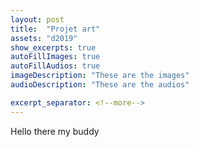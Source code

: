 ```yaml
---
layout: post
title:  "Projet art"
assets: "d2019"
show_excerpts: true
autoFillImages: true
autoFillAudios: true
imageDescription: "These are the images"
audioDescription: "These are the audios"

excerpt_separator: <!--more-->
---
```


Hello there my buddy
<!--more-->

<audio>
</audio>
